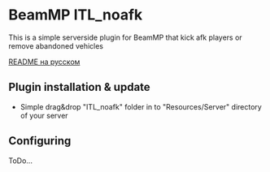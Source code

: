 # BeamMP ITL_noafk

This is a simple serverside plugin for BeamMP that kick afk players or remove abandoned vehicles

[README на русском](/README.ru.md)

## Plugin installation & update

- Simple drag&drop "ITL_noafk" folder in to "Resources/Server" directory of your server

## Configuring

ToDo...
